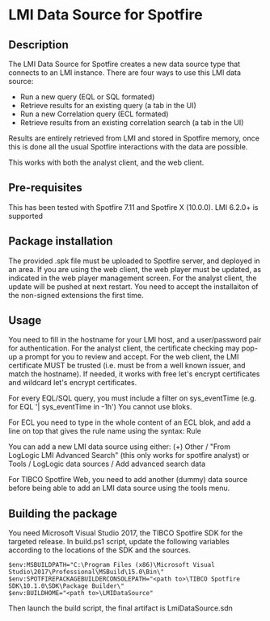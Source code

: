 # LMI Data Source for Spotfire

## Description
The LMI Data Source for Spotfire creates a new data source type that connects to an LMI instance.
There are four ways to use this LMI data source:
- Run a new query (EQL or SQL formated)
- Retrieve results for an existing query (a tab in the UI)
- Run a new Correlation query (ECL formated)
- Retrieve results from an existing correlation search (a tab in the UI)

Results are entirely retrieved from LMI and stored in Spotfire memory, once this is done all the usual Spotfire interactions with the data are possible.

This works with both the analyst client, and the web client.

## Pre-requisites
This has been tested with Spotfire 7.11 and Spotfire X (10.0.0).
LMI 6.2.0+ is supported

## Package installation
The provided .spk file must be uploaded to Spotfire server, and deployed in an area.
If you are using the web client, the web player must be updated, as indicated in the web player management screen.
For the analyst client, the update will be pushed at next restart. You need to accept the installaiton of the non-signed extensions the first time.

## Usage
You need to fill in the hostname for your LMI host, and a user/password pair for authentication.
For the analyst client, the certificate checking may pop-up a prompt for you to review and accept.
For the web client, the LMI certificate MUST be trusted (i.e. must be from a well known issuer, and match the hostname).
If needed, it works with free let's encrypt certificates and  wildcard let's encrypt certificates.

For every EQL/SQL query, you must include a filter on sys_eventTime (e.g. for EQL '| sys_eventTime in -1h')
You cannot use bloks.

For ECL you need to type in the whole content of an ECL blok, and add a line on top that gives the rule name using the syntax:
Rule <rule name>
  
You can add a new LMI data source using either:
(+) Other / "From LogLogic LMI Advanced Search" (this only works for spotfire analyst)
or
Tools / LogLogic data sources / Add advanced search data 

For TIBCO Spotfire Web, you need to add another (dummy) data source before being able to add an LMI data source using the tools menu.

## Building the package

You need Microsoft Visual Studio 2017, the TIBCO Spotfire SDK for the targeted release.
In build.ps1 script, update the following variables according to the locations of the SDK and the sources.

```
$env:MSBUILDPATH="C:\Program Files (x86)\Microsoft Visual Studio\2017\Professional\MSBuild\15.0\Bin\"
$env:SPOTFIREPACKAGEBUILDERCONSOLEPATH="<path to>\TIBCO Spotfire SDK\10.1.0\SDK\Package Builder\"
$env:BUILDHOME="<path to>\LMIDataSource"
```

Then launch the build script, the final artifact is LmiDataSource.sdn

